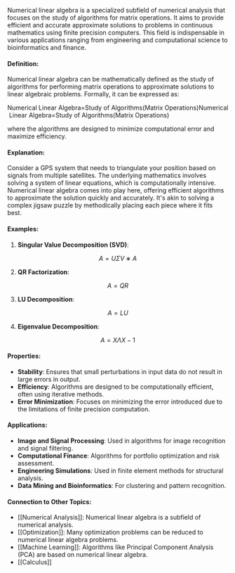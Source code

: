 Numerical linear algebra is a specialized subfield of numerical analysis that focuses on the study of algorithms for matrix operations. It aims to provide efficient and accurate approximate solutions to problems in continuous mathematics using finite precision computers. This field is indispensable in various applications ranging from engineering and computational science to bioinformatics and finance.

#### Definition:

Numerical linear algebra can be mathematically defined as the study of algorithms for performing matrix operations to approximate solutions to linear algebraic problems. Formally, it can be expressed as:

Numerical Linear Algebra=Study of Algorithms(Matrix Operations)Numerical Linear Algebra=Study of Algorithms(Matrix Operations)

where the algorithms are designed to minimize computational error and maximize efficiency.

#### Explanation:

Consider a GPS system that needs to triangulate your position based on signals from multiple satellites. The underlying mathematics involves solving a system of linear equations, which is computationally intensive. Numerical linear algebra comes into play here, offering efficient algorithms to approximate the solution quickly and accurately. It's akin to solving a complex jigsaw puzzle by methodically placing each piece where it fits best.

#### Examples:

1. **Singular Value Decomposition (SVD)**:

$$A=UΣV∗A$$

2. **QR Factorization**:

$$A=QR$$

3. **LU Decomposition**:

$$A=LU$$

4. **Eigenvalue Decomposition**:

$$A=XΛX−1$$

#### Properties:

- **Stability**: Ensures that small perturbations in input data do not result in large errors in output.
- **Efficiency**: Algorithms are designed to be computationally efficient, often using iterative methods.
- **Error Minimization**: Focuses on minimizing the error introduced due to the limitations of finite precision computation.

#### Applications:

- **Image and Signal Processing**: Used in algorithms for image recognition and signal filtering.
- **Computational Finance**: Algorithms for portfolio optimization and risk assessment.
- **Engineering Simulations**: Used in finite element methods for structural analysis.
- **Data Mining and Bioinformatics**: For clustering and pattern recognition.

#### Connection to Other Topics:

- [[Numerical Analysis]]: Numerical linear algebra is a subfield of numerical analysis.
- [[Optimization]]: Many optimization problems can be reduced to numerical linear algebra problems.
- [[Machine Learning]]: Algorithms like Principal Component Analysis (PCA) are based on numerical linear algebra.
- [[Calculus]]